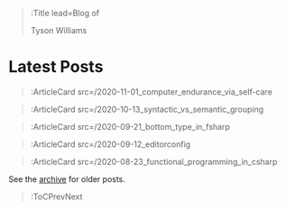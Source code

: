 > :Title lead=Blog of
>
> Tyson Williams

# Latest Posts

> :ArticleCard src=/2020-11-01_computer_endurance_via_self-care

> :ArticleCard src=/2020-10-13_syntactic_vs_semantic_grouping

> :ArticleCard src=/2020-09-21_bottom_type_in_fsharp

> :ArticleCard src=/2020-09-12_editorconfig

> :ArticleCard src=/2020-08-23_functional_programming_in_csharp

See the [archive](/archive) for older posts.

> :ToCPrevNext